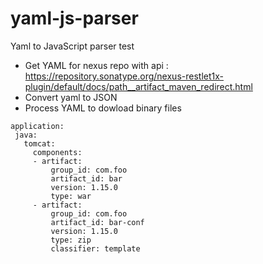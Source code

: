 # yaml-js-parser

Yaml to JavaScript parser test

 - Get YAML for nexus repo with api : https://repository.sonatype.org/nexus-restlet1x-plugin/default/docs/path__artifact_maven_redirect.html
 - Convert yaml to JSON
 - Process YAML to dowload binary files
 
 
 ```
 application:
  java:
    tomcat:
      components:
      - artifact:
          group_id: com.foo
          artifact_id: bar
          version: 1.15.0
          type: war
      - artifact:
          group_id: com.foo
          artifact_id: bar-conf
          version: 1.15.0
          type: zip
          classifier: template
 ```
